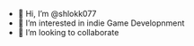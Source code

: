- 👋 Hi, I’m @shlokk077
- 👀 I’m interested in indie Game Developnment
- 💞️ I’m looking to collaborate

<!---
shlokk077/shlokk077 is a ✨ special ✨ repository because its `README.md` (this file) appears on your GitHub profile.
You can click the Preview link to take a look at your changes.
--->
